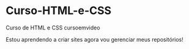 # Curso-HTML-e-CSS
 Curso de HTML e CSS cursoemvideo

Estou aprendendo a criar sites agora vou gerenciar meus repositórios!